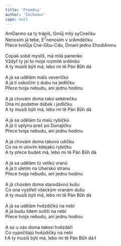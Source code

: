 ```yaml
---
title: 'Proměny'
author: 'Čechomor'
capo: null
---
```


<verse number="1:"></verse><wrapper><chord>Am</chord></wrapper>Darmo sa ty trápíš, <wrapper><chord>G</chord></wrapper>můj milý sy<wrapper><chord>C</chord></wrapper>nečku<br>
Nenosím já tebe, <wrapper><chord>E<sup>7</sup></chord></wrapper>nenosím v sr<wrapper><chord>Am</chord></wrapper>déčku<br>
Přece tvo<wrapper><chord>G</chord></wrapper>ja <wrapper><chord>C</chord></wrapper>ne-<wrapper><chord>G</chord></wrapper>bu-<wrapper><chord>C</chord></wrapper>du, <wrapper><chord>Dm</chord></wrapper>ani jednu <wrapper><chord>E</chord></wrapper>hodi<wrapper><chord>Am</chord></wrapper>nu<br>
<br>
<verse number="2:"></verse>Copak sobě myslíš, má milá panenko<br>
Vždyť ty jsi to moje rozmilé srdénko<br>
A ty musíš býti má, lebo mi tě Pán Bůh dá<br>
<br>
<verse number="3:"></verse>A já sa udělám malú veveričkú<br>
A já ti uskočím z dubu na jedličku<br>
Přece tvoja nebudu, ani jednu hodinu<br>
<br>
<verse number="4:"></verse>A já chovám doma takú sekérečku<br>
Ona mi podetne dúbek i jedličku<br>
A ty musíš býti má, lebo mi tě Pán Bůh dá<br>
<br>
<verse number="5:"></verse>A já sa udělám tú malú rybičkú<br>
A já ti uplynu preč po Dunajíčku<br>
Přece tvoja nebudu, ani jednu hodinu<br>
<br>
<verse number="6:"></verse>A já chovám doma takovú udičku<br>
Co na ni ulovím kdejakú rybičku<br>
A ty přece budeš má, lebo mi tě Pán Bůh dá<br>
<br>
<verse number="7:"></verse>A já sa udělám tú velikú vranú<br>
A já ti uletím na Uherskú stranu<br>
Přece tvoja nebudu, ani jednu hodinu<br>
<br>
<verse number="8:"></verse>A já chovám doma starodávnú kušu<br>
Co ona vystřelí všeckým vranám dušu<br>
A ty musíš býti má, lebo mi tě Pán Bůh dá<br>
<br>
<verse number="9:"></verse>A já sa udělám hvězdičkú na nebi<br>
A já budu lidem svítiti na nebi<br>
Přece tvoja nebudu, ani jednu hodinu<br>
<br>
<verse number="10:"></verse>A sú u nás doma takoví hvězdáři<br>
Co vypočítajú hvězdičky na nebi<br>
&#x1d106;A ty musíš býti má, lebo mi tě Pán Bůh dá&#x1d107;